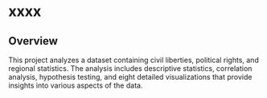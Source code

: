 # xxxx
## Overview

This project analyzes a dataset containing civil liberties, political rights, and regional statistics. The analysis includes descriptive statistics, correlation analysis, hypothesis testing, and eight detailed visualizations that provide insights into various aspects of the data.
